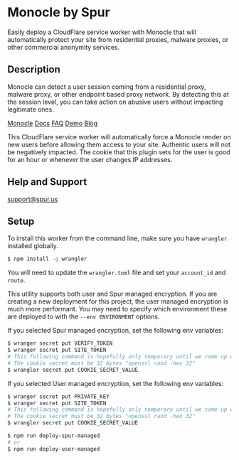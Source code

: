 # Monocle by Spur

Easily deploy a CloudFlare service worker with Monocle that will automatically protect your site from residential proxies, malware proxies, or other commercial anonymity services.

## Description

Monocle can detect a user session coming from a residential proxy, malware proxy, or other endpoint based proxy network. By detecting this at the session level, you can take action on abusive users without impacting legitimate ones.

[Monocle](https://spur.us/monocle)
[Docs](https://docs.spur.us/#/monocle)
[FAQ](https://spur.us/monocle/#faqs)
[Demo](https://spur.us/app/demos/monocle/form)
[Blog](https://spur.us/announcing-monocle-community-edition)

This CloudFlare service worker will automatically force a Monocle render on new users before allowing them access to your site. Authentic users will not be negatively impacted. The cookie that this plugin sets for the user is good for an hour or whenever the user changes IP addresses.

## Help and Support

support@spur.us

## Setup

To install this worker from the command line, make sure you have `wrangler` installed globally.

```sh
$ npm install -g wrangler
```

You will need to update the `wrangler.toml` file and set your `account_id` and `route`.

This utility supports both user and Spur managed encryption. If you are creating a new deployment for this project, the user managed encryption is much more performant. You may need to specify which environment these are deployed to with the `--env ENVIRONMENT` options.

If you selected Spur managed encryption, set the following env variables:
```sh
$ wranger secret put VERIFY_TOKEN
$ wranger secret put SITE_TOKEN
# This following command is hopefully only temporary until we come up with a stateful solution. This is similar to what is done in our NGINX version
# The cookie secret must be 32 bytes "openssl rand -hex 32"
$ wrangler secret put COOKIE_SECRET_VALUE
```

If you selected User managed encryption, set the following env variables:
```sh
$ wranger secret put PRIVATE_KEY
$ wranger secret put SITE_TOKEN
# This following command is hopefully only temporary until we come up with a stateful solution. This is similar to what is done in our NGINX version.
# The cookie secret must be 32 bytes "openssl rand -hex 32"
$ wrangler secret put COOKIE_SECRET_VALUE
```


```sh
$ npm run deploy-spur-managed
# or
$ npm run deploy-user-managed
```
